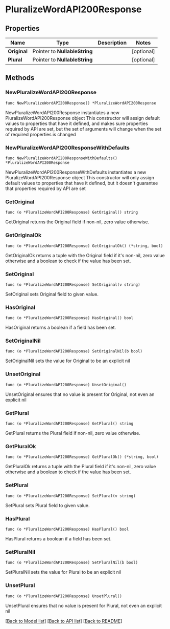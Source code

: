 # PluralizeWordAPI200Response

## Properties

Name | Type | Description | Notes
------------ | ------------- | ------------- | -------------
**Original** | Pointer to **NullableString** |  | [optional] 
**Plural** | Pointer to **NullableString** |  | [optional] 

## Methods

### NewPluralizeWordAPI200Response

`func NewPluralizeWordAPI200Response() *PluralizeWordAPI200Response`

NewPluralizeWordAPI200Response instantiates a new PluralizeWordAPI200Response object
This constructor will assign default values to properties that have it defined,
and makes sure properties required by API are set, but the set of arguments
will change when the set of required properties is changed

### NewPluralizeWordAPI200ResponseWithDefaults

`func NewPluralizeWordAPI200ResponseWithDefaults() *PluralizeWordAPI200Response`

NewPluralizeWordAPI200ResponseWithDefaults instantiates a new PluralizeWordAPI200Response object
This constructor will only assign default values to properties that have it defined,
but it doesn't guarantee that properties required by API are set

### GetOriginal

`func (o *PluralizeWordAPI200Response) GetOriginal() string`

GetOriginal returns the Original field if non-nil, zero value otherwise.

### GetOriginalOk

`func (o *PluralizeWordAPI200Response) GetOriginalOk() (*string, bool)`

GetOriginalOk returns a tuple with the Original field if it's non-nil, zero value otherwise
and a boolean to check if the value has been set.

### SetOriginal

`func (o *PluralizeWordAPI200Response) SetOriginal(v string)`

SetOriginal sets Original field to given value.

### HasOriginal

`func (o *PluralizeWordAPI200Response) HasOriginal() bool`

HasOriginal returns a boolean if a field has been set.

### SetOriginalNil

`func (o *PluralizeWordAPI200Response) SetOriginalNil(b bool)`

 SetOriginalNil sets the value for Original to be an explicit nil

### UnsetOriginal
`func (o *PluralizeWordAPI200Response) UnsetOriginal()`

UnsetOriginal ensures that no value is present for Original, not even an explicit nil
### GetPlural

`func (o *PluralizeWordAPI200Response) GetPlural() string`

GetPlural returns the Plural field if non-nil, zero value otherwise.

### GetPluralOk

`func (o *PluralizeWordAPI200Response) GetPluralOk() (*string, bool)`

GetPluralOk returns a tuple with the Plural field if it's non-nil, zero value otherwise
and a boolean to check if the value has been set.

### SetPlural

`func (o *PluralizeWordAPI200Response) SetPlural(v string)`

SetPlural sets Plural field to given value.

### HasPlural

`func (o *PluralizeWordAPI200Response) HasPlural() bool`

HasPlural returns a boolean if a field has been set.

### SetPluralNil

`func (o *PluralizeWordAPI200Response) SetPluralNil(b bool)`

 SetPluralNil sets the value for Plural to be an explicit nil

### UnsetPlural
`func (o *PluralizeWordAPI200Response) UnsetPlural()`

UnsetPlural ensures that no value is present for Plural, not even an explicit nil

[[Back to Model list]](../README.md#documentation-for-models) [[Back to API list]](../README.md#documentation-for-api-endpoints) [[Back to README]](../README.md)


